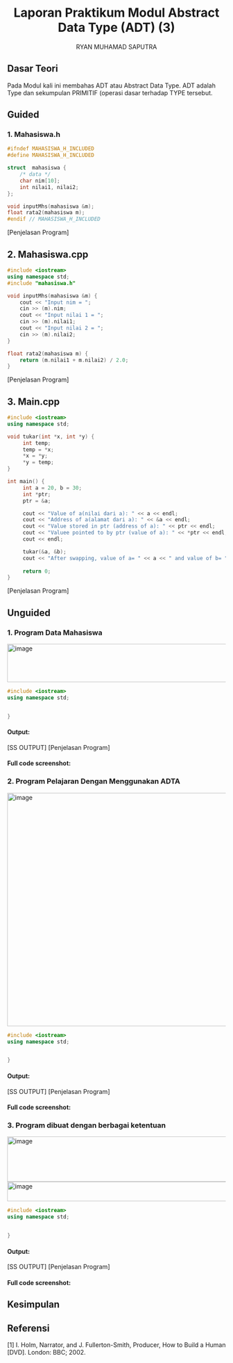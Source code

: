# <h1 align="center">Laporan Praktikum Modul Abstract Data Type (ADT) (3)</h1>
<p align="center">RYAN MUHAMAD SAPUTRA</p>

## Dasar Teori
Pada Modul kali ini membahas ADT atau Abstract Data Type. ADT adalah Type dan sekumpulan PRIMITIF (operasi dasar terhadap TYPE tersebut. 

</ol>

## Guided 

### 1. Mahasiswa.h

```h
#ifndef MAHASISWA_H_INCLUDED
#define MAHASISWA_H_INCLUDED

struct  mahasiswa {
    /* data */
    char nim[10];
    int nilai1, nilai2;
};

void inputMhs(mahasiswa &m);
float rata2(mahasiswa m);
#endif // MAHASISWA_H_INCLUDED


```
[Penjelasan Program]

## 2. Mahasiswa.cpp
```c++
#include <iostream>
using namespace std;
#include "mahasiswa.h"

void inputMhs(mahasiswa &m) {
    cout << "Input nim = ";
    cin >> (m).nim;
    cout << "Input nilai 1 = ";
    cin >> (m).nilai1;
    cout << "Input nilai 2 = ";
    cin >> (m).nilai2;
}

float rata2(mahasiswa m) {
    return (m.nilai1 + m.nilai2) / 2.0;
}

```
[Penjelasan Program]

## 3. Main.cpp
```c++
#include <iostream>
using namespace std;

void tukar(int *x, int *y) {
     int temp;
     temp = *x;
     *x = *y;
     *y = temp;
}

int main() {
     int a = 20, b = 30;
     int *ptr;
     ptr = &a;

     cout << "Value of a(nilai dari a): " << a << endl;
     cout << "Address of a(alamat dari a): " << &a << endl;
     cout << "Value stored in ptr (address of a): " << ptr << endl;
     cout << "Valuee pointed to by ptr (value of a): " << *ptr << endl;
     cout << endl;

     tukar(&a, &b);
     cout << "After swapping, value of a= " << a << " and value of b= " << b << endl;
     
     return 0;
}
```
[Penjelasan Program]



## Unguided 

### 1. Program Data Mahasiswa
<img width="797" height="88" alt="image" src="https://github.com/user-attachments/assets/fb14e08f-d1b3-478f-8969-c3d86d1fad4f" />


```c++
#include <iostream>
using namespace std;


}
```

#### Output:
[SS OUTPUT]
[Penjelasan Program]


#### Full code screenshot:



### 2. Program Pelajaran Dengan Menggunakan ADTA
<img width="863" height="537" alt="image" src="https://github.com/user-attachments/assets/bf8de443-2abf-4418-bec2-d94c4ea1f3bd" />


```c++
#include <iostream>
using namespace std;


}
```

#### Output:
[SS OUTPUT]
[Penjelasan Program]


#### Full code screenshot:



### 3. Program dibuat dengan berbagai ketentuan
<img width="738" height="104" alt="image" src="https://github.com/user-attachments/assets/5362d46d-54c2-4dc7-ad7c-36a05851d48e" />
<img width="738" height="45" alt="image" src="https://github.com/user-attachments/assets/656825bc-3166-4117-80d6-5ffba717ae3b" />



```c++
#include <iostream>
using namespace std;


}
```

#### Output:
[SS OUTPUT]
[Penjelasan Program]


#### Full code screenshot:







## Kesimpulan



## Referensi
[1] I. Holm, Narrator, and J. Fullerton-Smith, Producer, How to Build a Human [DVD]. London: BBC; 2002.







